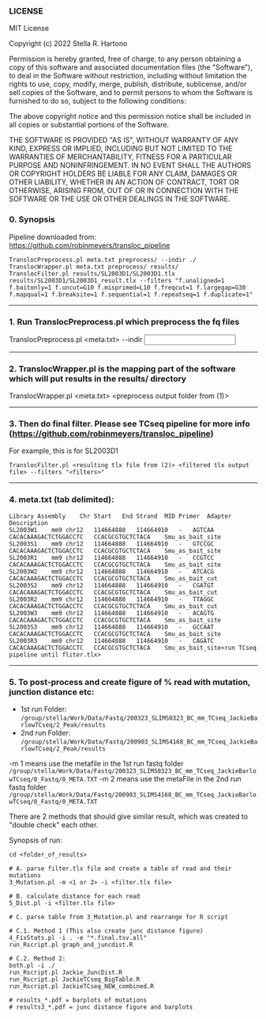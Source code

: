 ### LICENSE ###
MIT License

Copyright (c) 2022 Stella R. Hartono

Permission is hereby granted, free of charge, to any person obtaining a copy
of this software and associated documentation files (the "Software"), to deal
in the Software without restriction, including without limitation the rights
to use, copy, modify, merge, publish, distribute, sublicense, and/or sell
copies of the Software, and to permit persons to whom the Software is
furnished to do so, subject to the following conditions:

The above copyright notice and this permission notice shall be included in all
copies or substantial portions of the Software.

THE SOFTWARE IS PROVIDED "AS IS", WITHOUT WARRANTY OF ANY KIND, EXPRESS OR
IMPLIED, INCLUDING BUT NOT LIMITED TO THE WARRANTIES OF MERCHANTABILITY,
FITNESS FOR A PARTICULAR PURPOSE AND NONINFRINGEMENT. IN NO EVENT SHALL THE
AUTHORS OR COPYRIGHT HOLDERS BE LIABLE FOR ANY CLAIM, DAMAGES OR OTHER
LIABILITY, WHETHER IN AN ACTION OF CONTRACT, TORT OR OTHERWISE, ARISING FROM,
OUT OF OR IN CONNECTION WITH THE SOFTWARE OR THE USE OR OTHER DEALINGS IN THE
SOFTWARE.


### 0. Synopsis

Pipeline downloaded from: https://github.com/robinmeyers/transloc_pipeline

```
TranslocPreprocess.pl meta.txt preprocess/ --indir ./
TranslocWrapper.pl meta.txt preprocess/ results/
TranslocFilter.pl results/SL2003D1/SL2003D1.tlx results/SL2003D1/SL2003D1_result.tlx --filters "f.unaligned=1 f.baitonly=1 f.uncut=G10 f.misprimed=L10 f.freqcut=1 f.largegap=G30 f.mapqual=1 f.breaksite=1 f.sequential=1 f.repeatseq=1 f.duplicate=1"
```

---
  
### 1. Run TranslocPreprocess.pl which preprocess the fq files

TranslocPreprocess.pl <meta.txt> <preprocess output folder> --indir <input folder with fastq files>

---
  
### 2. TranslocWrapper.pl is the mapping part of the software which will put results in the results/ directory

TranslocWrapper.pl <meta.txt> <preprocess output folder from (1)> <results output folder>

---
  
### 3. Then do final filter. Please see TCseq pipeline for more info (https://github.com/robinmeyers/transloc_pipeline)

For example, this is for SL2003D1

`TranslocFilter.pl <resulting tlx file from (2)> <filtered tlx output file> --filters "<filters>"`

---
  
### 4. meta.txt (tab delimited):

```
Library Assembly    Chr Start   End Strand  MID Primer  Adapter Description
SL2003W1    mm9 chr12   114664888   114664910   -   AGTCAA  CACACAAAGACTCTGGACCTC   CCACGCGTGCTCTACA    Smu_as_bait_site
SL2003S1    mm9 chr12   114664888   114664910   -   GTCCGC  CACACAAAGACTCTGGACCTC   CCACGCGTGCTCTACA    Smu_as_bait_site
SL2003R1    mm9 chr12   114664888   114664910   -   CCGTCC  CACACAAAGACTCTGGACCTC   CCACGCGTGCTCTACA    Smu_as_bait_site
SL2003W2    mm9 chr12   114664888   114664910   -   ATCACG  CACACAAAGACTCTGGACCTC   CCACGCGTGCTCTACA    Smu_as_bait_cut
SL2003S2    mm9 chr12   114664888   114664910   -   CGATGT  CACACAAAGACTCTGGACCTC   CCACGCGTGCTCTACA    Smu_as_bait_cut 
SL2003R2    mm9 chr12   114664888   114664910   -   TTAGGC  CACACAAAGACTCTGGACCTC   CCACGCGTGCTCTACA    Smu_as_bait_cut
SL2003W3    mm9 chr12   114664888   114664910   -   ACAGTG  CACACAAAGACTCTGGACCTC   CCACGCGTGCTCTACA    Smu_as_bait_site
SL2003S3    mm9 chr12   114664888   114664910   -   GCCAAT  CACACAAAGACTCTGGACCTC   CCACGCGTGCTCTACA    Smu_as_bait_site
SL2003R3    mm9 chr12   114664888   114664910   -   CAGATC  CACACAAAGACTCTGGACCTC   CCACGCGTGCTCTACA    Smu_as_bait_site<run TCseq pipeline until fliter.tlx>
```

---
  
### 5. To post-process and create figure of % read with mutation, junction distance etc:


- 1st run Folder: `/group/stella/Work/Data/Fastq/200323_SLIMS0323_BC_mm_TCseq_JackieBarlowTCseq/2_Peak/results`
- 2nd run Folder: `/group/stella/Work/Data/Fastq/200903_SLIMS4168_BC_mm_TCseq_JackieBarlowTCseq/2_Peak/results`

-m 1 means use the metafile in the 1st run fastq folder `/group/stella/Work/Data/Fastq/200323_SLIMS0323_BC_mm_TCseq_JackieBarlowTCseq/0_Fastq/0_META.TXT`
-m 2 means use the metaFile in the 2nd run fastq folder `/group/stella/Work/Data/Fastq/200903_SLIMS4168_BC_mm_TCseq_JackieBarlowTCseq/0_Fastq/0_META.TXT`

There are 2 methods that should give similar result, which was created to "double check" each other.

Synopsis of run:

```
cd <folder_of_results>

# A. parse filter.tlx file and create a table of read and their mutations
3_Mutation.pl -m <1 or 2> -i <filter.tlx file>

# B. calculate distance for each read
5_Dist.pl -i <filter.tlx file>

# C. parse table from 3_Mutation.pl and rearrange for R script

# C.1. Method 1 (This also create junc distance figure)
4_FixStats.pl -i . -e "*.final.tsv.all"
run_Rscript.pl graph_and_juncdist.R

# C.2. Method 2:
both.pl -i ./
run_Rscript.pl Jackie_JuncDist.R
run_Rscript.pl JackieTCseq_BigTable.R  
run_Rscript.pl JackieTCseq_NEW_combined.R  

# results_*.pdf = barplots of mutations
# results3_*.pdf = junc distance figure and barplots
```
